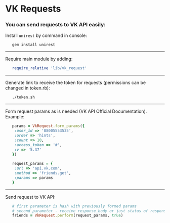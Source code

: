 # VK Requests

### You can send requests to VK API easily:
Install `unirest` by command in console:
```shell
   gem install unirest
```
---
Require main module by adding:
```ruby
   require_relative 'lib/vk_request'
```
---
Generate link to receive the token for requests (permissions can be changed in token.rb):
```shell
   ./token.sh
```
---
Form request params as is needed (VK API Official Documentation). Example:
```ruby
   params = VkRequest.form_params({
   	:user_id => '88005553535',
   	:order => 'hints',
   	:count => 10,
   	:access_token => '#',
   	:v => '5.37'
   })
   
   request_params = {
   	:url => 'api.vk.com',
   	:method => 'friends.get',
   	:params => params
   }
```
---
Send request to VK API:
```ruby
   # first parameter is hash with previously formed params
   # second parameter - receive response_body or just status of response?
   friends = VkRequest.perform(request_params, true)      
```
